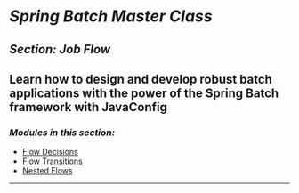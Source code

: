 # *Spring Batch Master Class*

##  *Section: Job Flow*

**Learn how to design and develop robust batch applications with the power of the Spring Batch framework with JavaConfig**
 ---

 ### *Modules in this section:*
 - [Flow Decisions](https://github.com/mickknutson/spring_batch_course/tree/master/StudentWork/code/spring_batch_section_flow/spring_batch_section_decisions)
 - [Flow Transitions](https://github.com/mickknutson/spring_batch_course/tree/master/StudentWork/code/spring_batch_section_flow/spring_batch_section_transitions)
 - [Nested Flows](https://github.com/mickknutson/spring_batch_course/tree/master/StudentWork/code/spring_batch_section_flow/spring_batch_section_nested_flows)

 ---